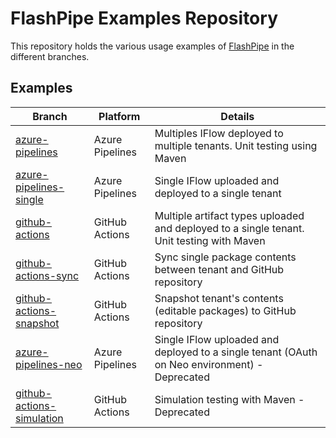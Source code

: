 # FlashPipe Examples Repository

This repository holds the various usage examples of [FlashPipe](https://github.com/engswee/flashpipe) in the different branches.

## Examples

| Branch                                                                                                | Platform          | Details                                                                                       |
|-------------------------------------------------------------------------------------------------------|-------------------|-----------------------------------------------------------------------------------------------|
| [azure-pipelines](https://github.com/engswee/flashpipe-demo/tree/azure-pipelines)                     | Azure Pipelines   | Multiples IFlow deployed to multiple tenants. Unit testing using Maven                        |
| [azure-pipelines-single](https://github.com/engswee/flashpipe-demo/tree/azure-pipelines-single)       | Azure Pipelines   | Single IFlow uploaded and deployed to a single tenant                                         |
| [github-actions](https://github.com/engswee/flashpipe-demo/tree/github-actions)                       | GitHub Actions    | Multiple artifact types uploaded and deployed to a single tenant. Unit testing with Maven     |
| [github-actions-sync](https://github.com/engswee/flashpipe-demo/tree/github-actions-sync)             | GitHub Actions    | Sync single package contents between tenant and GitHub repository                                 |
| [github-actions-snapshot](https://github.com/engswee/flashpipe-demo/tree/github-actions-snapshot)     | GitHub Actions    | Snapshot tenant's contents (editable packages) to GitHub repository                           |
| [azure-pipelines-neo](https://github.com/engswee/flashpipe-demo/tree/azure-pipelines-neo)             | Azure Pipelines   | Single IFlow uploaded and deployed to a single tenant (OAuth on Neo environment) - Deprecated |
| [github-actions-simulation](https://github.com/engswee/flashpipe-demo/tree/github-actions-simulation) | GitHub Actions    | Simulation testing with Maven - Deprecated                                                    |
